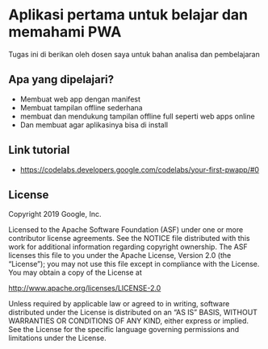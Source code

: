 # Aplikasi pertama untuk belajar dan memahami PWA

Tugas ini di berikan oleh dosen saya untuk bahan analisa dan pembelajaran


## Apa yang dipelajari?

* Membuat web app dengan manifest
* Membuat tampilan offline sederhana
* membuat dan mendukung tampilan offline full seperti web apps online
* Dan membuat agar aplikasinya bisa di install

## Link tutorial 
* https://codelabs.developers.google.com/codelabs/your-first-pwapp/#0



## License

Copyright 2019 Google, Inc.

Licensed to the Apache Software Foundation (ASF) under one or more contributor
license agreements. See the NOTICE file distributed with this work for
additional information regarding copyright ownership. The ASF licenses this
file to you under the Apache License, Version 2.0 (the “License”); you may not
use this file except in compliance with the License. You may obtain a copy of
the License at

http://www.apache.org/licenses/LICENSE-2.0

Unless required by applicable law or agreed to in writing, software distributed
under the License is distributed on an “AS IS” BASIS, WITHOUT WARRANTIES OR
CONDITIONS OF ANY KIND, either express or implied. See the License for the
specific language governing permissions and limitations under the License.


[codelab]: https://codelabs.developers.google.com/codelabs/your-first-pwapp/
[git-issue]: https://github.com/googlecodelabs/your-first-pwapp/issues
